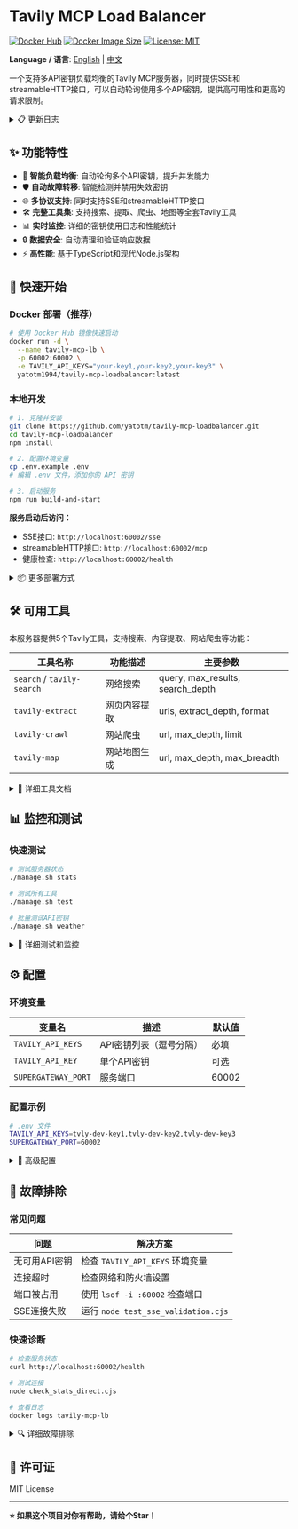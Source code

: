 # Tavily MCP Load Balancer

[![Docker Hub](https://img.shields.io/docker/pulls/yatotm1994/tavily-mcp-loadbalancer?style=flat-square)](https://hub.docker.com/r/yatotm1994/tavily-mcp-loadbalancer)
[![Docker Image Size](https://img.shields.io/docker/image-size/yatotm1994/tavily-mcp-loadbalancer?style=flat-square)](https://hub.docker.com/r/yatotm1994/tavily-mcp-loadbalancer)
[![License: MIT](https://img.shields.io/badge/License-MIT-yellow.svg)](https://opensource.org/licenses/MIT)

**Language / 语言**: [English](./README_EN.md) | [中文](./README.md)

一个支持多API密钥负载均衡的Tavily MCP服务器，同时提供SSE和streamableHTTP接口，可以自动轮询使用多个API密钥，提供高可用性和更高的请求限制。

<details>
<summary>📋 更新日志</summary>

### v2.1.0 (2025-08-14)
- 🌐 **streamableHTTP支持**: 新增HTTP POST /mcp端点，支持直接MCP请求-响应模式
- 🔄 **多协议兼容**: 同时支持SSE和streamableHTTP，满足不同客户端需求
- 📝 **文档更新**: 添加streamableHTTP接口使用说明和示例

### v2.0.0 (2025-08-12)
- 🔄 **架构重构**: 从supergateway依赖改为原生SSE实现
- 🛠️ **工具更新**: 同步最新Tavily MCP工具集，新增tavily-crawl和tavily-map
- 📊 **监控增强**: 添加详细的API密钥使用日志和轮询状态
- 🔒 **安全改进**: 增强响应数据清理和字符编码处理
- 📝 **文档重写**: 完全重写README，优化项目结构

### v1.0.0 (2025-08-05)
- 🚀 **初始版本**: 基于supergateway的Tavily MCP负载均衡器
- 🔄 **负载均衡**: 实现多API密钥轮询机制
- 🛡️ **故障转移**: 自动禁用失效密钥功能

</details>

## ✨ 功能特性

- 🔄 **智能负载均衡**: 自动轮询多个API密钥，提升并发能力
- 🛡️ **自动故障转移**: 智能检测并禁用失效密钥
- 🌐 **多协议支持**: 同时支持SSE和streamableHTTP接口
- 🛠️ **完整工具集**: 支持搜索、提取、爬虫、地图等全套Tavily工具
- 📊 **实时监控**: 详细的密钥使用日志和性能统计
- 🔒 **数据安全**: 自动清理和验证响应数据
- ⚡ **高性能**: 基于TypeScript和现代Node.js架构

## 🚀 快速开始

### Docker 部署（推荐）

```bash
# 使用 Docker Hub 镜像快速启动
docker run -d \
  --name tavily-mcp-lb \
  -p 60002:60002 \
  -e TAVILY_API_KEYS="your-key1,your-key2,your-key3" \
  yatotm1994/tavily-mcp-loadbalancer:latest
```

### 本地开发

```bash
# 1. 克隆并安装
git clone https://github.com/yatotm/tavily-mcp-loadbalancer.git
cd tavily-mcp-loadbalancer
npm install

# 2. 配置环境变量
cp .env.example .env
# 编辑 .env 文件，添加你的 API 密钥

# 3. 启动服务
npm run build-and-start
```

**服务启动后访问：**
- SSE接口: `http://localhost:60002/sse`
- streamableHTTP接口: `http://localhost:60002/mcp`
- 健康检查: `http://localhost:60002/health`

<details>
<summary>📦 更多部署方式</summary>

#### Docker Compose 部署

```bash
# 1. 克隆项目
git clone https://github.com/yatotm/tavily-mcp-loadbalancer.git
cd tavily-mcp-loadbalancer

# 2. 配置环境变量
cp .env.example .env
# 编辑 .env 文件

# 3. 启动服务
docker-compose up -d

# 4. 查看日志
docker-compose logs -f
```

#### 自定义 Docker 构建

```bash
# 构建镜像
docker build -t tavily-mcp-loadbalancer .

# 运行容器
docker run -d \
  --name tavily-mcp-lb \
  -p 60002:60002 \
  -e TAVILY_API_KEYS="your-key1,your-key2,your-key3" \
  tavily-mcp-loadbalancer
```

#### 开发模式

```bash
# 开发模式运行（热重载）
npm run dev

# 分步执行
npm run build
npm run start-gateway

# 使用脚本启动
./start.sh
```

</details>



## 🛠️ 可用工具

本服务器提供5个Tavily工具，支持搜索、内容提取、网站爬虫等功能：

| 工具名称 | 功能描述 | 主要参数 |
|---------|---------|---------|
| `search` / `tavily-search` | 网络搜索 | query, max_results, search_depth |
| `tavily-extract` | 网页内容提取 | urls, extract_depth, format |
| `tavily-crawl` | 网站爬虫 | url, max_depth, limit |
| `tavily-map` | 网站地图生成 | url, max_depth, max_breadth |

<details>
<summary>📖 详细工具文档</summary>

### 接口说明

**SSE接口**: `http://localhost:60002/sse`
**消息接口**: `http://localhost:60002/message`
**streamableHTTP接口**: `http://localhost:60002/mcp`
**健康检查**: `http://localhost:60002/health`

#### streamableHTTP使用示例

```bash
# 初始化连接
curl -X POST http://localhost:60002/mcp \
  -H "Content-Type: application/json" \
  -d '{
    "jsonrpc": "2.0",
    "id": 1,
    "method": "initialize",
    "params": {
      "protocolVersion": "2024-11-05",
      "capabilities": {},
      "clientInfo": {"name": "test-client", "version": "1.0.0"}
    }
  }'

# 获取工具列表
curl -X POST http://localhost:60002/mcp \
  -H "Content-Type: application/json" \
  -d '{"jsonrpc": "2.0", "id": 2, "method": "tools/list"}'

# 调用搜索工具
curl -X POST http://localhost:60002/mcp \
  -H "Content-Type: application/json" \
  -d '{
    "jsonrpc": "2.0",
    "id": 3,
    "method": "tools/call",
    "params": {
      "name": "search",
      "arguments": {
        "query": "OpenAI GPT-4",
        "max_results": 3
      }
    }
  }'
```

### 工具参数详解

#### 1. search / tavily-search - 网络搜索
```json
{
  "name": "search",
  "arguments": {
    "query": "OpenAI GPT-4",
    "search_depth": "basic",
    "topic": "general",
    "max_results": 10,
    "start_date": "2024-01-01",
    "end_date": "2024-12-31",
    "country": "US",
    "include_favicon": false
  }
}
```

#### 2. tavily-extract - 网页内容提取
```json
{
  "name": "tavily-extract",
  "arguments": {
    "urls": ["https://example.com/article"],
    "extract_depth": "basic",
    "format": "markdown",
    "include_favicon": false
  }
}
```

#### 3. tavily-crawl - 网站爬虫
```json
{
  "name": "tavily-crawl",
  "arguments": {
    "url": "https://example.com",
    "max_depth": 2,
    "max_breadth": 20,
    "limit": 50,
    "instructions": "Focus on technical content",
    "select_paths": ["/docs", "/api"],
    "select_domains": ["example.com"],
    "allow_external": false,
    "categories": ["technology"],
    "extract_depth": "basic",
    "format": "markdown",
    "include_favicon": false
  }
}
```

#### 4. tavily-map - 网站地图生成
```json
{
  "name": "tavily-map",
  "arguments": {
    "url": "https://example.com",
    "max_depth": 1,
    "max_breadth": 20,
    "limit": 50,
    "instructions": "Map the main structure",
    "select_paths": ["/"],
    "select_domains": ["example.com"],
    "allow_external": false,
    "categories": ["general"]
  }
}
```

### 直接MCP使用

```bash
# 直接使用MCP协议（stdio）
node dist/index.js
```

</details>

## 📊 监控和测试

### 快速测试

```bash
# 测试服务器状态
./manage.sh stats

# 测试所有工具
./manage.sh test

# 批量测试API密钥
./manage.sh weather
```

<details>
<summary>🔧 详细测试和监控</summary>

### 管理脚本

```bash
# 测试服务器连接状态
./manage.sh stats

# 测试所有工具功能
./manage.sh test

# 批量测试天气搜索（测试所有API密钥）
./manage.sh weather

# 显示帮助信息
./manage.sh help
```

### Node.js 测试脚本

```bash
# 测试服务器连接
node check_stats_direct.cjs

# 运行工具测试
node test_tools_direct.cjs

# 批量天气搜索测试
node test_weather_search.cjs

# 测试SSE连接和数据安全性
node test_sse_validation.cjs
```

### 监控输出示例

#### 服务器状态检查
```
✅ 连接成功
📊 Tavily MCP 负载均衡器状态:
✅ 搜索功能正常
搜索结果长度: 2847 字符
```

#### API密钥轮询日志
```
[INFO] Using API key: tvly-dev-T... (Key 1/10)
[INFO] API key tvly-dev-T... request successful
[INFO] Using API key: tvly-dev-Y... (Key 2/10)
[INFO] API key tvly-dev-Y... request successful
```

</details>



## ⚙️ 配置

### 环境变量

| 变量名 | 描述 | 默认值 |
|--------|------|---------|
| `TAVILY_API_KEYS` | API密钥列表（逗号分隔） | 必填 |
| `TAVILY_API_KEY` | 单个API密钥 | 可选 |
| `SUPERGATEWAY_PORT` | 服务端口 | 60002 |

### 配置示例

```bash
# .env 文件
TAVILY_API_KEYS=tvly-dev-key1,tvly-dev-key2,tvly-dev-key3
SUPERGATEWAY_PORT=60002
```

<details>
<summary>🔧 高级配置</summary>

### Docker 环境变量

```bash
# Docker 运行时设置
docker run -e "TAVILY_API_KEYS=key1,key2,key3" \
           -e "SUPERGATEWAY_PORT=60002" \
           yatotm1994/tavily-mcp-loadbalancer:latest
```

### 开发环境配置

```bash
# 开发环境变量
export TAVILY_API_KEYS="tvly-dev-key1,tvly-dev-key2"
export SUPERGATEWAY_PORT=60002

# 或使用 .env 文件
cp .env.example .env
# 编辑 .env 文件
```

### SSE连接测试

验证SSE连接和数据安全性：

```bash
# 运行SSE连接测试
node test_sse_validation.cjs
```

测试内容：
- ✅ SSE连接建立和会话管理
- ✅ JSON-RPC消息发送和接收
- ✅ 响应数据安全性验证
- ✅ 控制字符和特殊字符处理
- ✅ 大数据响应处理
- ✅ 错误处理和日志记录

</details>





## 🔧 故障排除

### 常见问题

| 问题 | 解决方案 |
|------|---------|
| 无可用API密钥 | 检查 `TAVILY_API_KEYS` 环境变量 |
| 连接超时 | 检查网络和防火墙设置 |
| 端口被占用 | 使用 `lsof -i :60002` 检查端口 |
| SSE连接失败 | 运行 `node test_sse_validation.cjs` |

### 快速诊断

```bash
# 检查服务状态
curl http://localhost:60002/health

# 测试连接
node check_stats_direct.cjs

# 查看日志
docker logs tavily-mcp-lb
```

<details>
<summary>🔍 详细故障排除</summary>

### 本地运行问题

1. **No available API keys**
   - 检查环境变量：`echo $TAVILY_API_KEYS`
   - 确保密钥格式正确（以`tvly-`开头）
   - 使用 `node check_stats_direct.cjs` 测试连接

2. **API密钥错误或被禁用**
   - 查看服务器日志中的错误信息
   - 使用 `./manage.sh weather` 批量测试所有密钥
   - 检查密钥配额是否用完

3. **连接超时或网络问题**
   - 检查网络连接和防火墙设置
   - 确认Tavily API服务是否正常
   - 尝试减少并发请求数量

4. **SSE连接问题**
   - 使用 `node test_sse_validation.cjs` 测试SSE连接
   - 检查端口60002是否被占用：`lsof -i :60002`
   - 确认服务器已正常启动

### Docker 相关问题

| 问题 | 解决方案 |
|------|---------|
| 构建失败 | `docker system prune -f` 清理缓存 |
| 容器启动失败 | `docker logs tavily-mcp-lb` 查看日志 |
| 环境变量无效 | 检查 `.env` 文件格式 |
| 健康检查失败 | `curl http://localhost:60002/health` |

### Docker 调试命令

```bash
# 查看容器日志
docker logs -f tavily-mcp-lb

# 进入容器调试
docker exec -it tavily-mcp-lb sh

# 检查环境变量
docker exec tavily-mcp-lb env | grep TAVILY
```

</details>





## 📄 许可证

MIT License

---

**⭐ 如果这个项目对你有帮助，请给个Star！**